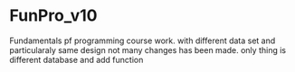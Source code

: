 # FunPro_v10
Fundamentals pf programming course work. with different data set and particularaly same design not many changes has been made. only thing is different database and add function
